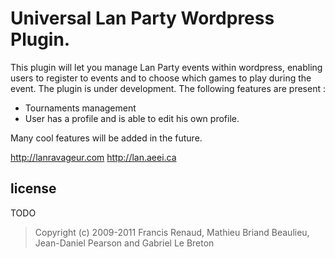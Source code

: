 Universal Lan Party Wordpress Plugin.
=======

This plugin will let you manage Lan Party events within wordpress, enabling users to register to events and to choose which games to play during the event.
The plugin is under development. The following features are present :

* Tournaments management
* User has a profile and is able to edit his own profile.

Many cool features will be added in the future.

<http://lanravageur.com>
<http://lan.aeei.ca>

license
-------

TODO

> Copyright (c) 2009-2011 Francis Renaud, Mathieu Briand Beaulieu, Jean-Daniel Pearson and Gabriel Le Breton
